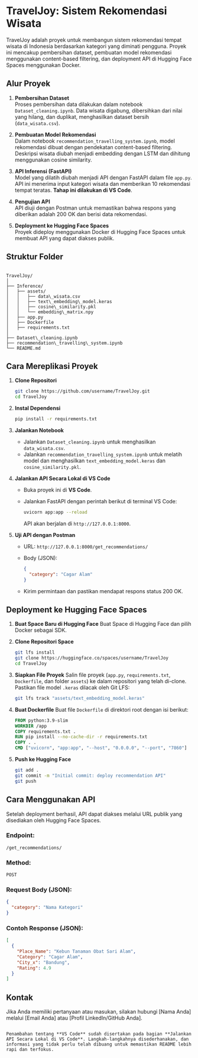 # TravelJoy: Sistem Rekomendasi Wisata

TravelJoy adalah proyek untuk membangun sistem rekomendasi tempat wisata di Indonesia berdasarkan kategori yang diminati pengguna. Proyek ini mencakup pembersihan dataset, pembuatan model rekomendasi menggunakan content-based filtering, dan deployment API di Hugging Face Spaces menggunakan Docker.

## Alur Proyek

1. **Pembersihan Dataset**  
   Proses pembersihan data dilakukan dalam notebook `Dataset_cleaning.ipynb`. Data wisata digabung, dibersihkan dari nilai yang hilang, dan duplikat, menghasilkan dataset bersih (`data_wisata.csv`).

2. **Pembuatan Model Rekomendasi**  
   Dalam notebook `recommendation_travelling_system.ipynb`, model rekomendasi dibuat dengan pendekatan content-based filtering. Deskripsi wisata diubah menjadi embedding dengan LSTM dan dihitung menggunakan cosine similarity.

3. **API Inferensi (FastAPI)**  
   Model yang dilatih diubah menjadi API dengan FastAPI dalam file `app.py`. API ini menerima input kategori wisata dan memberikan 10 rekomendasi tempat teratas. **Tahap ini dilakukan di VS Code**.

4. **Pengujian API**  
   API diuji dengan Postman untuk memastikan bahwa respons yang diberikan adalah 200 OK dan berisi data rekomendasi.

5. **Deployment ke Hugging Face Spaces**  
   Proyek dideploy menggunakan Docker di Hugging Face Spaces untuk membuat API yang dapat diakses publik.

## Struktur Folder

```

TravelJoy/
│
├── Inference/
│   ├── assets/
│   │   ├── data\_wisata.csv
│   │   ├── text\_embedding\_model.keras
│   │   ├── cosine\_similarity.pkl
│   │   └── embedding\_matrix.npy
│   ├── app.py
│   ├── Dockerfile
│   ├── requirements.txt
│
├── Dataset\_cleaning.ipynb
├── recommendation\_travelling\_system.ipynb
└── README.md

```
## Cara Mereplikasi Proyek

1. **Clone Repositori**
   ```bash
   git clone https://github.com/username/TravelJoy.git
   cd TravelJoy


2. **Instal Dependensi**

   ```bash
   pip install -r requirements.txt
   ```

3. **Jalankan Notebook**

   * Jalankan `Dataset_cleaning.ipynb` untuk menghasilkan `data_wisata.csv`.
   * Jalankan `recommendation_travelling_system.ipynb` untuk melatih model dan menghasilkan `text_embedding_model.keras` dan `cosine_similarity.pkl`.

4. **Jalankan API Secara Lokal di VS Code**

   * Buka proyek ini di **VS Code**.
   * Jalankan FastAPI dengan perintah berikut di terminal VS Code:

     ```bash
     uvicorn app:app --reload
     ```

     API akan berjalan di `http://127.0.0.1:8000`.

5. **Uji API dengan Postman**

   * URL: `http://127.0.0.1:8000/get_recommendations/`
   * Body (JSON):

     ```json
     {
       "category": "Cagar Alam"
     }
     ```
   * Kirim permintaan dan pastikan mendapat respons status 200 OK.

## Deployment ke Hugging Face Spaces

1. **Buat Space Baru di Hugging Face**
   Buat Space di Hugging Face dan pilih Docker sebagai SDK.

2. **Clone Repositori Space**

   ```bash
   git lfs install
   git clone https://huggingface.co/spaces/username/TravelJoy
   cd TravelJoy
   ```

3. **Siapkan File Proyek**
   Salin file proyek (`app.py`, `requirements.txt`, `Dockerfile`, dan folder `assets`) ke dalam repositori yang telah di-clone. Pastikan file model `.keras` dilacak oleh Git LFS:

   ```bash
   git lfs track "assets/text_embedding_model.keras"
   ```

4. **Buat Dockerfile**
   Buat file `Dockerfile` di direktori root dengan isi berikut:

   ```Dockerfile
   FROM python:3.9-slim
   WORKDIR /app
   COPY requirements.txt .
   RUN pip install --no-cache-dir -r requirements.txt
   COPY . .
   CMD ["uvicorn", "app:app", "--host", "0.0.0.0", "--port", "7860"]
   ```

5. **Push ke Hugging Face**

   ```bash
   git add .
   git commit -m "Initial commit: deploy recommendation API"
   git push
   ```

## Cara Menggunakan API

Setelah deployment berhasil, API dapat diakses melalui URL publik yang disediakan oleh Hugging Face Spaces.

### Endpoint:

`/get_recommendations/`

### Method:

`POST`

### Request Body (JSON):

```json
{
  "category": "Nama Kategori"
}
```

### Contoh Response (JSON):

```json
[
  {
    "Place_Name": "Kebun Tanaman Obat Sari Alam",
    "Category": "Cagar Alam",
    "City_x": "Bandung",
    "Rating": 4.9
  }
]
```

## Kontak

Jika Anda memiliki pertanyaan atau masukan, silakan hubungi \[Nama Anda] melalui \[Email Anda] atau \[Profil LinkedIn/GitHub Anda].

```

Penambahan tentang **VS Code** sudah disertakan pada bagian **Jalankan API Secara Lokal di VS Code**. Langkah-langkahnya disederhanakan, dan informasi yang tidak perlu telah dibuang untuk memastikan README lebih rapi dan terfokus.
```
